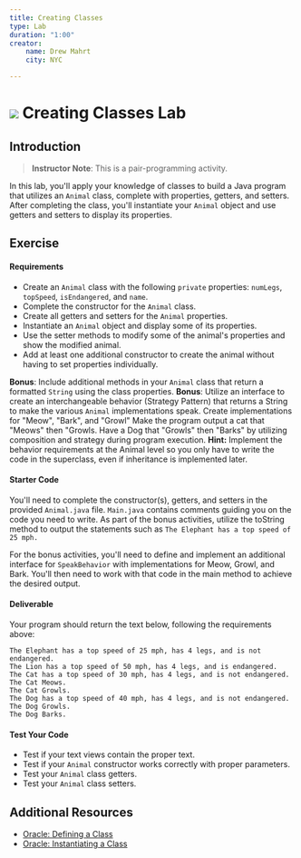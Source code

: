 ```yaml
---
title: Creating Classes
type: Lab
duration: "1:00"
creator:
    name: Drew Mahrt
    city: NYC

---
```


# ![](https://ga-dash.s3.amazonaws.com/production/assets/logo-9f88ae6c9c3871690e33280fcf557f33.png) Creating Classes Lab

## Introduction

> **Instructor Note**: This is a pair-programming activity.

In this lab, you'll apply your knowledge of classes to build a Java program that utilizes an `Animal` class, complete with properties, getters, and setters. After completing the class, you'll instantiate your `Animal` object and use getters and setters to display its properties.

## Exercise

#### Requirements

- Create an `Animal` class with the following `private` properties: `numLegs`, `topSpeed`, `isEndangered`, and `name`.
- Complete the constructor for the `Animal` class.
- Create all getters and setters for the `Animal` properties.
- Instantiate an `Animal` object and display some of its properties.
- Use the setter methods to modify some of the animal's properties and show the modified animal.
- Add at least one additional constructor to create the animal without having to set properties individually.


**Bonus**: Include additional methods in your `Animal` class that return a formatted `String` using the class properties.
**Bonus**: Utilize an interface to create an interchangeable behavior (Strategy Pattern) that returns a String to make the various `Animal` implementations speak.  Create implementations for "Meow", "Bark", and "Growl" Make the program output a cat that "Meows" then "Growls.  Have a Dog that "Growls" then "Barks" by utilizing composition and strategy during program execution. 
    **Hint:** Implement the behavior requirements at the Animal level so you only have to write the code in the superclass, even if inheritance is implemented later.  

#### Starter Code

You'll need to complete the constructor(s), getters, and setters in the provided `Animal.java` file. `Main.java` contains comments guiding you on the code you need to write.  As part of the bonus activities, utilize the toString method to output the statements such as `The Elephant has a top speed of 25 mph.`

For the bonus activities, you'll need to define and implement an additional interface for `SpeakBehavior` with implementations for Meow, Growl, and Bark. You'll then need to work with that code in the main method to achieve the desired output.

#### Deliverable

Your program should return the text below, following the requirements above:

```
The Elephant has a top speed of 25 mph, has 4 legs, and is not endangered.
The Lion has a top speed of 50 mph, has 4 legs, and is endangered.
The Cat has a top speed of 30 mph, has 4 legs, and is not endangered. 
The Cat Meows.
The Cat Growls.
The Dog has a top speed of 40 mph, has 4 legs, and is not endangered.
The Dog Growls.
The Dog Barks.
```

#### Test Your Code

* Test if your text views contain the proper text.
* Test if your `Animal` constructor works correctly with proper parameters.
* Test your `Animal` class getters.
* Test your `Animal` class setters.

## Additional Resources

- [Oracle: Defining a Class](https://docs.oracle.com/javase/tutorial/java/javaOO/classes.html)
- [Oracle: Instantiating a Class](https://docs.oracle.com/javase/tutorial/java/javaOO/objects.html)
